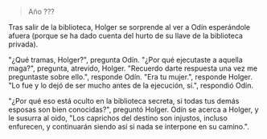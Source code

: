 > Año ???

Tras salir de la biblioteca, Holger se sorprende al ver a Odín esperándole afuera (porque se ha dado cuenta del hurto de su llave de la biblioteca privada).

"¿Qué tramas, Holger?", pregunta Odín.
"¿Por qué ejecutaste a aquella maga?", pregunta, atrevido, Holger.
"Recuerdo darte respuesta una vez me preguntaste sobre ello.", responde Odín.
"Era tu mujer.", responde Holger.
"Lo fue y lo dejó de ser mucho antes de la ejecución, sí.", respondió Odín.

"¿Por qué eso está oculto en la biblioteca secreta, si todas tus demás esposas son bien conocidas?", preguntó Holger.
Odín se acerca a Holger, y le susurra al oido, "Los caprichos del destino son injustos, incluso enfurecen, y continuarán siendo así si nada se interpone en su camino.".